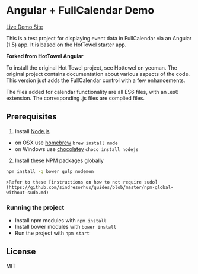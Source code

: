# Angular + FullCalendar Demo

[Live Demo Site](https://safe-retreat-49267.herokuapp.com/)

This is a test project for displaying event data in FullCalendar via an Angular (1.5) app. It is based
on the HotTowel starter app.


**Forked from HotTowel Angular**

To install the original Hot Towel project, see Hottowel on yeoman. The original project contains
documentation about various aspects of the code. This version just adds the FullCalendar control
with a few enhancements.

The files added for calendar functionality are all ES6 files, with an .es6 extension. 
The corresponding .js files are complied files.


## Prerequisites

1. Install [Node.js](http://nodejs.org)
 - on OSX use [homebrew](http://brew.sh) `brew install node`
 - on Windows use [chocolatey](https://chocolatey.org/) `choco install nodejs`

2. Install these NPM packages globally

```bash
npm install -g bower gulp nodemon
```

    >Refer to these [instructions on how to not require sudo](https://github.com/sindresorhus/guides/blob/master/npm-global-without-sudo.md)


### Running the project
 - Install npm modules with `npm install`
 - Install bower modules with `bower install`
 - Run the project with `npm start`


## License

MIT
